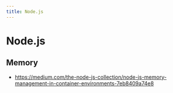 ```yaml
---
title: Node.js
---
```


# Node.js

## Memory

- https://medium.com/the-node-js-collection/node-js-memory-management-in-container-environments-7eb8409a74e8

